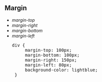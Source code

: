 ## Margin

<div>
<ul class="add-css-in-html-without-align">
<li><i>margin-top</i></li>
<li><i>margin-right</i></li>
<li><i>margin-bottom</i></li>
<li><i>margin-left</i></li>
</ul>

<ul class="add-css-in-html-without-align">
    <pre>div {
     margin-top: 100px;
     margin-bottom: 100px;
     margin-right: 150px;
     margin-left: 80px;
     background-color: lightblue;
 }
</pre>
</ul>
</div>